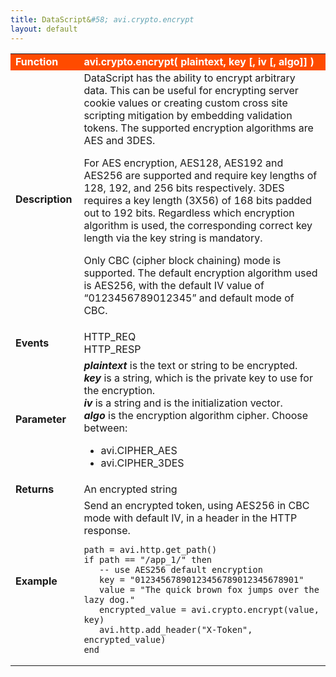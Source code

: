 ```yaml
---
title: DataScript&#58; avi.crypto.encrypt
layout: default
---
```

<table class="table table-hover"> 
 <tbody> 
  <tr bgcolor="ff4b00"> 
   <td width="100"> <font size="3" color="white"><strong>Function</strong></font> </td> 
   <td width="600"><font color="white"><b>avi.crypto.encrypt( plaintext, key [, iv [, algo]] )</b></font></td> 
  </tr> 
  <tr> 
   <td width="100"> <font size="3"><strong>Description</strong></font> </td> 
   <td width="600">DataScript has the ability to encrypt arbitrary data. This can be useful for encrypting server cookie values or creating custom cross site scripting mitigation by embedding validation tokens. The supported encryption algorithms are AES and 3DES.<p></p> <p>For AES encryption, AES128, AES192 and AES256 are supported and require key lengths of 128, 192, and 256 bits respectively. 3DES requires a key length (3X56) of 168 bits padded out to 192 bits. Regardless which encryption algorithm is used, the corresponding correct key length via the key string is mandatory.</p> <p>Only CBC (cipher block chaining) mode is supported. The default encryption algorithm used is AES256, with the default IV value of “0123456789012345” and default mode of CBC.</p></td> 
  </tr> 
  <tr> 
   <td width="100"> <font size="3"><strong>Events</strong></font> </td> 
   <td width="600">HTTP_REQ<br> HTTP_RESP</td> 
  </tr> 
  <tr> 
   <td width="100"> <font size="3"><strong>Parameter</strong></font> </td> 
   <td width="600"><strong><em>plaintext</em> </strong>is the text or string to be encrypted.<br> <strong><em>key</em> </strong>is a string, which is the private key to use for the encryption.<br> <strong><em>iv</em></strong> is a string and is the initialization vector.<br> <strong><em>algo</em> </strong>is the encryption algorithm cipher. Choose between:<p></p> 
    <ul> 
     <li>avi.CIPHER_AES</li> 
     <li>avi.CIPHER_3DES</li> 
    </ul> </td> 
  </tr> 
  <tr> 
   <td width="100"> <font size="3"><strong>Returns</strong></font> </td> 
   <td width="600">An encrypted string</td> 
  </tr> 
  <tr> 
   <td width="100"> <font size="3"><strong>Example</strong></font> </td> 
   <td width="600">Send an encrypted token, using AES256 in CBC mode with default IV, in a header in the HTTP response.<br> 
    <!-- Crayon Syntax Highlighter v2.7.1 --> <pre><code class="language-lua">path = avi.http.get_path()
if path == "/app_1/" then
   -- use AES256 default encryption
   key = "01234567890123456789012345678901"
   value = "The quick brown fox jumps over the lazy dog."
   encrypted_value = avi.crypto.encrypt(value, key)
   avi.http.add_header("X-Token", encrypted_value)
end</code></pre> 
    <!-- [Format Time: 0.0037 seconds] --> </td> 
  </tr> 
 </tbody> 
</table>